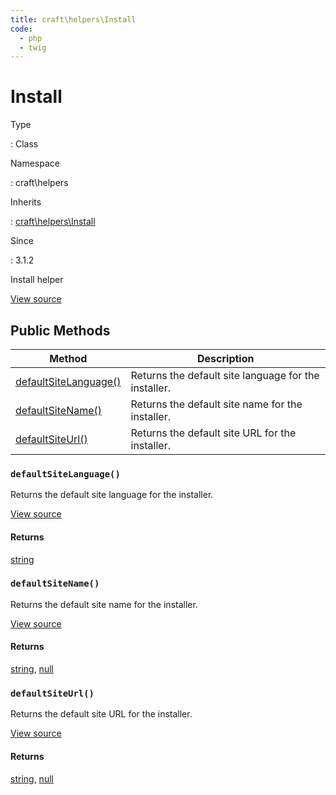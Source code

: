 ```yaml
---
title: craft\helpers\Install
code:
  - php
  - twig
---
```


# Install

Type

:   Class

Namespace

:   craft\helpers

Inherits

:   [craft\helpers\Install](craft-helpers-install.md)

Since

:   3.1.2



Install helper





[View source](https://github.com/craftcms/cms/blob/master/src/helpers/Install.php)






## Public Methods

| Method                                                                       | Description
| ---------------------------------------------------------------------------- | ----------------------------------------------------
| [defaultSiteLanguage()](craft-helpers-install.md#method-defaultsitelanguage) | Returns the default site language for the installer.
| [defaultSiteName()](craft-helpers-install.md#method-defaultsitename)         | Returns the default site name for the installer.
| [defaultSiteUrl()](craft-helpers-install.md#method-defaultsiteurl)           | Returns the default site URL for the installer.

### `defaultSiteLanguage()`





Returns the default site language for the installer.




[View source](https://github.com/craftcms/cms/blob/master/src/helpers/Install.php#L84-L93)



#### Returns

[string](http://php.net/language.types.string)



### `defaultSiteName()`





Returns the default site name for the installer.




[View source](https://github.com/craftcms/cms/blob/master/src/helpers/Install.php#L31-L50)



#### Returns

[string](http://php.net/language.types.string), [null](http://php.net/language.types.null)



### `defaultSiteUrl()`





Returns the default site URL for the installer.




[View source](https://github.com/craftcms/cms/blob/master/src/helpers/Install.php#L57-L77)



#### Returns

[string](http://php.net/language.types.string), [null](http://php.net/language.types.null)










